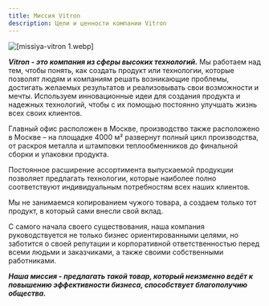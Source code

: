 ```yaml
---
title: Миссия Vitron
description: Цели и ценности компании Vitron
---
```

![[missiya-vitron 1.webp]](https://docs.wilma.ru/images/missiya-vitron.webp)

***Vitron - это компания из сферы высоких технологий.***
Мы работаем над тем, чтобы понять, как создать продукт или технологии, которые позволят людям и компаниям решать возникающие проблемы, достигать желаемых результатов и реализовывать свои возможности и мечты.
Используем инновационные идеи для создания продукта и надежных технологий, чтобы с их помощью постоянно улучшать жизнь всех своих клиентов.

Главный офис расположен в Москве, производство также
расположено в Москве – на площадке 4000 м² развернут полный цикл производства, от раскроя металла и штамповки теплообменников до финальной сборки и упаковки продукта.

Постоянное расширение ассортимента выпускаемой продукции позволяет предлагать технологии, которые наиболее полно соответствуют индивидуальным потребностям всех наших клиентов.

Мы не занимаемся копированием чужого товара, а создаем только тот продукт, в который сами внесли свой вклад.

С самого начала своего существования, наша компания руководствуется не только бизнес ориентированными целями, но заботится о своей репутации и корпоративной ответственностью перед всеми людьми и заказчиками, а также своими собственными работниками.

***Наша миссия - предлагать такой товар, который неизменно ведёт к повышению эффективности бизнеса, способствует благополучию общества.***
